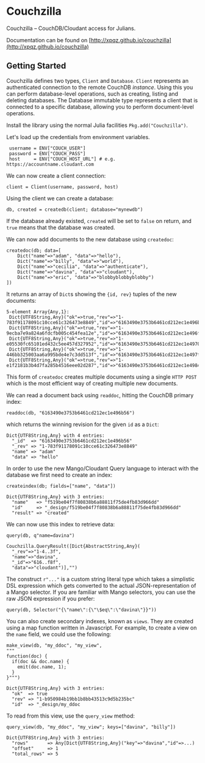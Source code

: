 # Couchzilla

Couchzilla – CouchDB/Cloudant access for Julians.

Documentation can be found on [http://xpqz.github.io/couchzilla](http://xpqz.github.io/couchzilla)

## Getting Started

Couchzilla defines two types, `Client` and `Database`. `Client` represents an authenticated 
connection to the remote CouchDB _instance_. Using this you can perform database-level operations, 
such as creating, listing and deleting databases. The Database immutable type represents a client
that is connected to a specific database, allowing you to perform document-level operations.

Install the library using the normal Julia facilities `Pkg.add("Couchzilla")`.

Let's load up the credentials from environment variables.

     username = ENV["COUCH_USER"]
     password = ENV["COUCH_PASS"]
     host     = ENV["COUCH_HOST_URL"] # e.g. https://accountname.cloudant.com

We can now create a client connection:

    client = Client(username, password, host)

Using the client we can create a database:

    db, created = createdb(client; database="mynewdb")

If the database already existed, `created` will be set to `false` on return, and `true`
means that the database was created.

We can now add documents to the new database using `createdoc`:

    createdoc(db; data=[
        Dict("name"=>"adam", "data"=>"hello"),
        Dict("name"=>"billy", "data"=>"world"),
        Dict("name"=>"cecilia", "data"=>"authenticate"),
        Dict("name"=>"davina", "data"=>"cloudant"),
        Dict("name"=>"eric", "data"=>"blobbyblobbyblobby")
    ])

It returns an array of `Dict`s showing the `{id, rev}` tuples of the new documents:

    5-element Array{Any,1}:
     Dict{UTF8String,Any}("ok"=>true,"rev"=>"1-783f91178091c10cce61c326473e8849","id"=>"6163490e3753b6461cd212ec1e496b56")
     Dict{UTF8String,Any}("ok"=>true,"rev"=>"1-9ecba7e9a824a6fdcfb005c454fea12e","id"=>"6163490e3753b6461cd212ec1e496fb0")
     Dict{UTF8String,Any}("ok"=>true,"rev"=>"1-e05530fc65101ed432c5ee457d327952","id"=>"6163490e3753b6461cd212ec1e497092")
     Dict{UTF8String,Any}("ok"=>true,"rev"=>"1-446bb325003aa6a995bde4e7c3dd513f","id"=>"6163490e3753b6461cd212ec1e497f8f")
     Dict{UTF8String,Any}("ok"=>true,"rev"=>"1-e1f2181b3b4d7fa285b4516eee02d287","id"=>"6163490e3753b6461cd212ec1e4984e2")

This form of `createdoc` creates multiple documents using a single `HTTP POST` which is 
the most efficient way of creating multiple new documents.

We can read a document back using `readdoc`, hitting the CouchDB primary index:

    readdoc(db, "6163490e3753b6461cd212ec1e496b56")

which returns the winning revision for the given `id` as a `Dict`:

    Dict{UTF8String,Any} with 4 entries:
      "_id"  => "6163490e3753b6461cd212ec1e496b56"
      "_rev" => "1-783f91178091c10cce61c326473e8849"
      "name" => "adam"
      "data" => "hello"

In order to use the new Mango/Cloudant Query language to interact with the database
we first need to create an index:

    createindex(db; fields=["name", "data"])

    Dict{UTF8String,Any} with 3 entries:
      "name"   => "f519be04f7f80838b6a88811f75de4fb83d966dd"
      "id"     => "_design/f519be04f7f80838b6a88811f75de4fb83d966dd"
      "result" => "created"

We can now use this index to retrieve data:

    query(db, q"name=davina")

    Couchzilla.QueryResult([Dict{AbstractString,Any}(
      "_rev"=>"1-4..3f",
      "name"=>"davina",
      "_id"=>"616..f8f",
      "data"=>"cloudant")],"")

The construct `r"..."` is a custom string literal type which takes a simplistic DSL 
expression which gets converted to the actual JSON-representation of a Mango selector.
If you are familiar with Mango selectors, you can use the raw JSON expression if you
prefer:

    query(db, Selector("{\"name\":{\"\$eq\":\"davina\"}}"))

You can also create secondary indexes, known as `views`. They are created
using a map function written in Javascript. For example, to create a view
on the `name` field, we could use the following:

    make_view(db, "my_ddoc", "my_view", 
    """
    function(doc) {
      if(doc && doc.name) {
        emit(doc.name, 1);
      }
    }""")

    Dict{UTF8String,Any} with 3 entries:
      "ok"  => true
      "rev" => "1-b950984b19bb1b8bb43513c9d5b235bc"
      "id"  => "_design/my_ddoc

To read from this view, use the `query_view` method:

    query_view(db, "my_ddoc", "my_view"; keys=["davina", "billy"])

    Dict{UTF8String,Any} with 3 entries:
      "rows"       => Any[Dict{UTF8String,Any}("key"=>"davina","id"=>...)
      "offset"     => 1
      "total_rows" => 5

